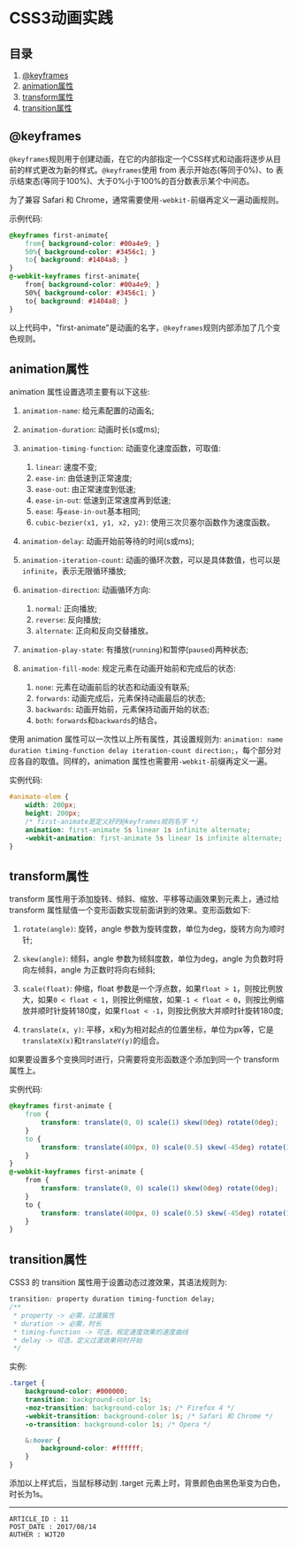 
# CSS3动画实践 #

## 目录 ##

1. [@keyframes](#href1)
2. [animation属性](#href2)
3. [transform属性](#href3)
4. [transition属性](#href4)

## <a name="href1">@keyframes</a> ##

`@keyframes`规则用于创建动画，在它的内部指定一个CSS样式和动画将逐步从目前的样式更改为新的样式。`@keyframes`使用 from 表示开始态(等同于0%)、to 表示结束态(等同于100%)、大于0%小于100%的百分数表示某个中间态。

为了兼容 Safari 和 Chrome，通常需要使用`-webkit-`前缀再定义一遍动画规则。

示例代码:

```css
@keyframes first-animate{
    from{ background-color: #00a4e9; }
    50%{ background-color: #3456c1; }
    to{ background: #1404a8; }
}
@-webkit-keyframes first-animate{
    from{ background-color: #00a4e9; }
    50%{ background-color: #3456c1; }
    to{ background: #1404a8; }
}
```

以上代码中，"first-animate"是动画的名字，`@keyframes`规则内部添加了几个变色规则。

## <a name="href2">animation属性</a> ##

animation 属性设置选项主要有以下这些:

1. `animation-name`: 给元素配置的动画名;

2. `animation-duration`: 动画时长(s或ms);

3. `animation-timing-function`: 动画变化速度函数，可取值:

    1. `linear`: 速度不变;
    2. `ease-in`: 由低速到正常速度;
    3. `ease-out`: 由正常速度到低速;
    4. `ease-in-out`: 低速到正常速度再到低速;
    5. `ease`: 与`ease-in-out`基本相同;
    6. `cubic-bezier(x1, y1, x2, y2)`: 使用三次贝塞尔函数作为速度函数。

4. `animation-delay`: 动画开始前等待的时间(s或ms);

5. `animation-iteration-count`: 动画的循环次数，可以是具体数值，也可以是`infinite`，表示无限循环播放;

6. `animation-direction`: 动画循环方向:

    1. `normal`: 正向播放;
    2. `reverse`: 反向播放;
    3. `alternate`: 正向和反向交替播放。

7. `animation-play-state`: 有播放(`running`)和暂停(`paused`)两种状态;

8. `animation-fill-mode`: 规定元素在动画开始前和完成后的状态:

    1. `none`: 元素在动画前后的状态和动画没有联系;
    2. `forwards`: 动画完成后，元素保持动画最后的状态;
    3. `backwards`: 动画开始前，元素保持动画开始的状态;
    4. `both`: `forwards`和`backwards`的结合。

使用 animation 属性可以一次性以上所有属性，其设置规则为: `animation: name duration timing-function delay iteration-count direction;`，每个部分对应各自的取值。同样的，animation 属性也需要用`-webkit-`前缀再定义一遍。

实例代码:

```css
#animate-elem {
    width: 200px;
    height: 200px;
    /* first-animate是定义好的@keyframes规则名字 */
    animation: first-animate 5s linear 1s infinite alternate;
    -webkit-animation: first-animate 5s linear 1s infinite alternate;
}
```

## <a name="href3">transform属性</a> ##

transform 属性用于添加旋转、倾斜、缩放、平移等动画效果到元素上，通过给 transform 属性赋值一个变形函数实现前面讲到的效果。变形函数如下:

1. `rotate(angle)`: 旋转，angle 参数为旋转度数，单位为deg，旋转方向为顺时针;

2. `skew(angle)`: 倾斜，angle 参数为倾斜度数，单位为deg，angle 为负数时将向左倾斜，angle 为正数时将向右倾斜;

3. `scale(float)`: 伸缩，float 参数是一个浮点数，如果`float > 1`，则按比例放大，如果`0 < float < 1`，则按比例缩放，如果`-1 < float < 0`，则按比例缩放并顺时针旋转180度，如果`float < -1`，则按比例放大并顺时针旋转180度;

4. `translate(x, y)`: 平移，x和y为相对起点的位置坐标，单位为px等，它是`translateX(x)`和`translateY(y)`的组合。  

如果要设置多个变换同时进行，只需要将变形函数逐个添加到同一个 transform 属性上。

实例代码:

```css
@keyframes first-animate {
    from {
        transform: translate(0, 0) scale(1) skew(0deg) rotate(0deg);
    }
    to {
        transform: translate(400px, 0) scale(0.5) skew(-45deg) rotate(135deg);
    }
}
@-webkit-keyframes first-animate {
    from {
        transform: translate(0, 0) scale(1) skew(0deg) rotate(0deg);
    }
    to {
        transform: translate(400px, 0) scale(0.5) skew(-45deg) rotate(135deg);
    }
}
```

## <a name="href4">transition属性</a> ##

CSS3 的 transition 属性用于设置动态过渡效果，其语法规则为:

```css
transition: property duration timing-function delay;
/**
 * property -> 必需，过渡属性
 * duration -> 必需，时长
 * timing-function -> 可选，规定速度效果的速度曲线
 * delay -> 可选，定义过渡效果何时开始
 */
```

实例:

```css
.target {
    background-color: #000000;
    transition: background-color 1s;
    -moz-transition: background-color 1s; /* Firefox 4 */
    -webkit-transition: background-color 1s; /* Safari 和 Chrome */
    -o-transition: background-color 1s; /* Opera */

    &:hover {
        background-color: #ffffff;
    }
}
```

添加以上样式后，当鼠标移动到 .target 元素上时，背景颜色由黑色渐变为白色，时长为1s。

---

```
ARTICLE_ID : 11
POST_DATE : 2017/08/14
AUTHER : WJT20
```
